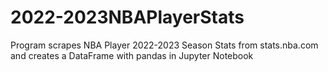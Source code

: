 # 2022-2023NBAPlayerStats
Program scrapes NBA Player 2022-2023 Season Stats from stats.nba.com and creates a DataFrame with pandas in Jupyter Notebook
